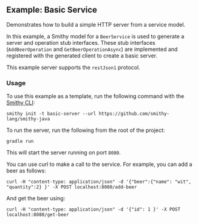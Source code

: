 ## Example: Basic Service
Demonstrates how to build a simple HTTP server from a service model. 

In this example, a Smithy model for a `BeerService` is used to generate a server and 
operation stub interfaces. These stub interfaces (`AddBeerOperation` and `GetBeerOperationAsync`) are implemented 
and registered with the generated client to create a basic server.

This example server supports the `restJson1` protocol.

### Usage
To use this example as a template, run the following command with the [Smithy CLI](https://smithy.io/2.0/guides/smithy-cli/index.html): 
```console
smithy init -t basic-server --url https://github.com/smithy-lang/smithy-java
```

To run the server, run the following from the root of the project: 
```console 
gradle run
```
This will start the server running on port `8080`.

You can use curl to make a call to the service. For example, you can add a beer as follows: 
```console
curl -H "content-type: application/json" -d '{"beer":{"name": "wit", "quantity":2} }' -X POST localhost:8080/add-beer
```
And get the beer using: 
```console
curl -H "content-type: application/json" -d '{"id": 1 }' -X POST localhost:8080/get-beer
```
